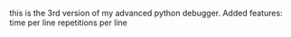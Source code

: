 this is the 3rd version of my advanced python debugger. Added features:
  time per line
  repetitions per line
  
